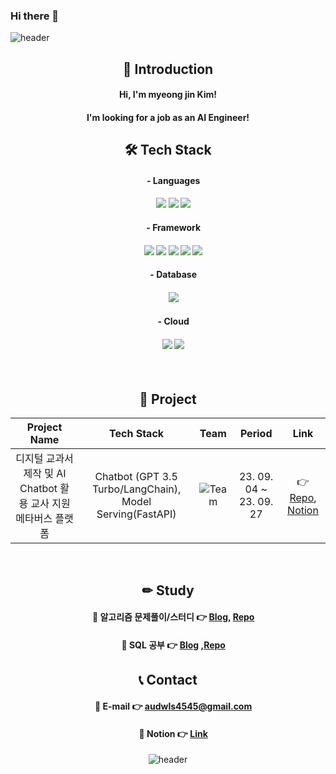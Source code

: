 ### Hi there 👋

![header](https://capsule-render.vercel.app/api?type=waving&color=3481FE&height=250&width=400&section=header&text=Welcome%20to%20Myeong%20Jin's%20Github%20&fontSize=50&fontColor=FFFFFF)

<div align="center"> 
 
## 👋 Introduction

#### Hi, I'm myeong jin Kim!
#### I'm looking for a job as an AI Engineer!  

## 🛠 Tech Stack

#### &emsp; - Languages
#### &emsp; <img src="https://img.shields.io/badge/python-3776AB?style=for-the-badge&logo=python&logoColor=white"> <img src="https://img.shields.io/badge/java-FC4C02?style=for-the-badge&logo=java&logoColor=white"> <img src="https://img.shields.io/badge/c-A8B9CC?style=for-the-badge&logo=c&logoColor=white">
#### &emsp; - Framework
#### &emsp; <img src="https://img.shields.io/badge/pytorch-EE4C2C?style=for-the-badge&logo=pytorch&logoColor=white"> <img src="https://img.shields.io/badge/langchain-EC1C24?style=for-the-badge&logo=langchain&logoColor=white"> <img src="https://img.shields.io/badge/yolov8-00FFFF?style=for-the-badge&logo=yolo&logoColor=white"> <img src="https://img.shields.io/badge/flask-000000?style=for-the-badge&logo=flask&logoColor=white"> <img src="https://img.shields.io/badge/fastAPI-009688?style=for-the-badge&logo=fastAPI&logoColor=white"> 
#### &emsp; - Database
#### &emsp; <img src="https://img.shields.io/badge/MongoDB-47A248?style=for-the-badge&logo=MongoDB&logoColor=white"> 
#### &emsp; - Cloud
#### &emsp; <img src="https://img.shields.io/badge/Amazon AWS-232F3E?style=for-the-badge&logo=Amazon AWS&logoColor=white"> <img src="https://img.shields.io/badge/Amazon S3-569A31?style=for-the-badge&logo=Amazon S3&logoColor=white"> 
<br>

## 📃 Project

|Project Name|Tech Stack|Team|   Period   |Link|
|:---:|:---:|:---:|:---:|:---:|
|디지털 교과서 제작 및 AI Chatbot 활용 교사 지원 메타버스 플랫폼|Chatbot (GPT 3.5 Turbo/LangChain), Model Serving(FastAPI)|![Team](https://img.shields.io/badge/Team-red)| 23. 09. 04 ~ 23. 09. 27	|👉 [Repo](https://github.com/), [Notion]()|


<br>
 
## ✏ Study

#### &emsp; 🔹 알고리즘 문제풀이/스터디  👉 [Blog](), [Repo]() 

<!-- #### &emsp; 🔹 Flask 서빙 공부  👉 [Repo](https://github.com/min731/Flask_Study)  -->
#### &emsp; 🔹 SQL 공부 👉 [Blog]() ,[Repo]() 

## 📞 Contact
#### &emsp; 🔹 E-mail 👉 audwls4545@gmail.com 
#### &emsp; 🔹 Notion 👉 [Link]() 
 
![header](https://capsule-render.vercel.app/api?type=waving&color=3481FE&height=250&width=400&section=footer&text=Thank%20you%20&fontSize=50&fontColor=FFFFFF)
